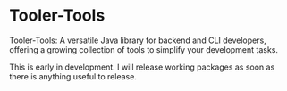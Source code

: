 # Tooler-Tools

Tooler-Tools: A versatile Java library for backend and CLI developers, offering a growing collection of tools to
simplify your development tasks.

This is early in development. I will release working packages as soon as there is anything useful to release.
